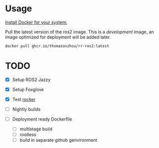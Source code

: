 # Usage 

[Install Docker for your system.](https://docs.docker.com/engine/install/)

Pull the latest version of the ros2 image. This is a *development* image, an image optimized for deployment will be added later.

```sh
docker pull ghcr.io/thomasonzhou/rr-ros2:latest
```

# TODO

- [x] Setup ROS2 Jazzy
- [x] Setup Foxglove
- [x] Test [rocker](https://github.com/osrf/rocker)

- [ ] Nightly builds

- [ ] Deployment ready Dockerfile
  - [ ] multistage build
  - [ ] rootless
  - [ ] build in separate github genvironment
